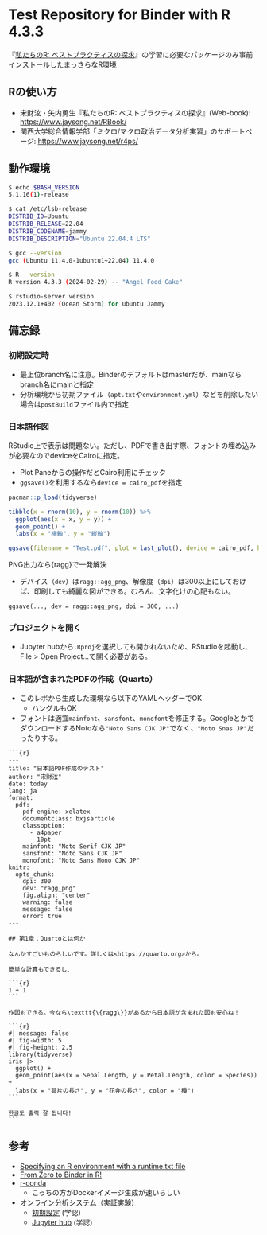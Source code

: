 # Test Repository for Binder with R 4.3.3

『[私たちのR: ベストプラクティスの探求](https://www.jaysong.net/RBook/)』の学習に必要なパッケージのみ事前インストールしたまっさらなR環境


## Rの使い方

* 宋財泫・矢内勇生『私たちのR: ベストプラクティスの探求』(Web-book): <https://www.jaysong.net/RBook/>
* 関西大学総合情報学部「ミクロ/マクロ政治データ分析実習」のサポートページ: <https://www.jaysong.net/r4ps/>

## 動作環境

```bash
$ echo $BASH_VERSION
5.1.16(1)-release

$ cat /etc/lsb-release
DISTRIB_ID=Ubuntu
DISTRIB_RELEASE=22.04
DISTRIB_CODENAME=jammy
DISTRIB_DESCRIPTION="Ubuntu 22.04.4 LTS"

$ gcc --version
gcc (Ubuntu 11.4.0-1ubuntu1~22.04) 11.4.0

$ R --version
R version 4.3.3 (2024-02-29) -- "Angel Food Cake"

$ rstudio-server version
2023.12.1+402 (Ocean Storm) for Ubuntu Jammy
```


## 備忘録

### 初期設定時

* 最上位branch名に注意。Binderのデフォルトはmasterだが、mainならbranch名にmainと指定
* 分析環境から初期ファイル（`apt.txt`や`environment.yml`）などを削除したい場合は`postBuild`ファイル内で指定

### 日本語作図

RStudio上で表示は問題ない。ただし、PDFで書き出す際、フォントの埋め込みが必要なのでdeviceをCairoに指定。

* Plot Paneからの操作だとCairo利用にチェック
* `ggsave()`を利用するなら`device = cairo_pdf`を指定

```r
pacman::p_load(tidyverse)

tibble(x = rnorm(10), y = rnorm(10)) %>%
  ggplot(aes(x = x, y = y)) +
  geom_point() +
  labs(x = "横軸", y = "縦軸")

ggsave(filename = "Test.pdf", plot = last_plot(), device = cairo_pdf, height = 5, width = 5)
```

PNG出力なら{ragg}で一発解決

* デバイス（`dev`）は`ragg::agg_png`、解像度（`dpi`）は300以上にしておけば、印刷しても綺麗な図ができる。むろん、文字化けの心配もない。

```{r}
ggsave(..., dev = ragg::agg_png, dpi = 300, ...)
```

### プロジェクトを開く

* Jupyter hubから`.Rproj`を選択しても開かれないため、RStudioを起動し、File > Open Project...で開く必要がある。

### 日本語が含まれたPDFの作成（Quarto）

* このレポから生成した環境なら以下のYAMLヘッダーでOK
  * ハングルもOK
* フォントは適宜`mainfont`、`sansfont`、`monofont`を修正する。GoogleとかでダウンロードするNotoなら`"Noto Sans CJK JP"`でなく、`"Noto Snas JP"`だったりする。

````
```{r}
---
title: "日本語PDF作成のテスト"
author: "宋財泫"
date: today
lang: ja
format: 
  pdf:
    pdf-engine: xelatex
    documentclass: bxjsarticle
    classoption:
      - a4paper
      - 10pt
    mainfont: "Noto Serif CJK JP"
    sansfont: "Noto Sans CJK JP"
    monofont: "Noto Sans Mono CJK JP"
knitr:
  opts_chunk: 
    dpi: 300
    dev: "ragg_png"
    fig.align: "center"
    warning: false
    message: false
    error: true
---

## 第1章：Quartoとは何か

なんかすごいものらしいです。詳しくは<https://quarto.org>から。

簡単な計算もできるし、

```{r}
1 + 1
```

作図もできる。今なら\texttt{\{ragg\}}があるから日本語が含まれた図も安心ね！

```{r}
#| message: false
#| fig-width: 5
#| fig-height: 2.5
library(tidyverse)
iris |> 
  ggplot() +
  geom_point(aes(x = Sepal.Length, y = Petal.Length, color = Species)) +
  labs(x = "萼片の長さ", y = "花弁の長さ", color = "種")
```

한글도 출력 잘 됩니다!
```
````

## 参考

* [Specifying an R environment with a runtime.txt file](https://github.com/binder-examples/r)
* [From Zero to Binder in R!](https://github.com/alan-turing-institute/the-turing-way/blob/master/workshops/boost-research-reproducibility-binder/workshop-presentations/zero-to-binder-r.md)
* [r-conda](https://github.com/binder-examples/r-conda)
  * こっちの方がDockerイメージ生成が速いらしい
* [オンライン分析システム（実証実験）](https://meatwiki.nii.ac.jp/confluence/display/niircosap)
  * [初期設定](https://binder.cs.rcos.nii.ac.jp/) (学認)
  * [Jupyter hub](https://jupyter.cs.rcos.nii.ac.jp/) (学認)
